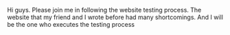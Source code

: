 Hi guys. 
Please join me in following the website testing process. The website that my friend and I wrote before had many shortcomings. And I will be the one who executes the testing process
